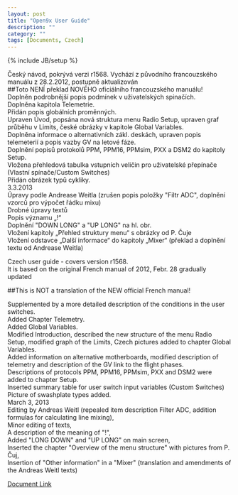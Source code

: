 ```yaml
---
layout: post
title: "Open9x User Guide"
description: ""
category: ""
tags: [Documents, Czech]
---
```

{% include JB/setup %}

Český návod, pokrývá verzi r1568.
Vychází z původního francouzského manuálu z 28.2.2012, postupně aktualizován  
##Toto NENÍ překlad NOVÉHO oficiálního francouzského manuálu!  
Doplněn podrobnější popis podmínek v uživatelských spinačích.  
Doplněna kapitola Telemetrie.  
Přidán popis globálních proměnných.  
Upraven Úvod, popsána nová struktura menu Radio Setup, upraven graf průběhu v Limits, české obrázky v kapitole Global Variables.  
Doplněna informace o alternativních zákl. deskách, upraven popis telemeterií a popis vazby GV na letové fáze.  
Doplnění popisů protokolů PPM, PPM16, PPMsim, PXX a DSM2 do kapitoly Setup.  
Vložena přehledová tabulka vstupních veličin pro uživatelské přepínače (Vlastní spínače/Custom Switches)  
Přidán obrázek typů cykliky.  
3.3.2013   
Úpravy podle Andrease Weitla (zrušen popis položky "Filtr ADC", doplnění vzorců pro výpočet řádku mixu)  
Drobné úpravy textů   
Popis významu „!“  
Doplnění "DOWN LONG" a "UP LONG" na hl. obr.   
Vložení kapitoly „Přehled struktury menu“ s obrázky od P. Čuje   
Vložení odstavce „Další informace“ do kapitoly „Mixer“ (překlad a doplnění textu od Andrease Weitla)  

Czech user guide - covers version r1568.  
It is based on the original French manual of 2012, Febr. 28 gradually updated  

##This is NOT a translation of the NEW official French  manual!  

Supplemented by a more detailed description of the conditions in the user switches.  
Added Chapter Telemetry.  
Added Global Variables.  
Modified Introduction, described the new structure of the menu Radio Setup, modified graph of the Limits, Czech pictures added to chapter Global Variables.  
Added information on alternative motherboards, modified description of telemetry and description of the GV link to the flight phases.  
Descriptions of protocols PPM, PPM16, PPMsim, PXX and DSM2 were added to chapter Setup.  
Inserted summary table for user switch input variables (Custom Switches)  
Picture of swashplate types added.  
March 3, 2013  
Editing by Andreas Weitl (repealed item description Filter ADC, addition formulas for calculating line mixing),   
Minor editing of texts,   
A description of the meaning of "!",   
Added "LONG DOWN" and "UP LONG" on main  screen,   
Inserted the chapter "Overview of the menu structure" with pictures from P. Čuj,   
Insertion of "Other information" in a "Mixer" (translation and amendments of the Andreas Weitl texts)  

[Document Link](https://opentx.googlecode.com/files/OpenTX%20Manual%20CZ.pdf)
